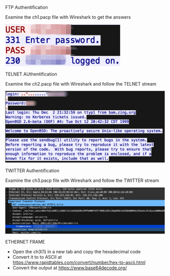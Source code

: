 FTP Authentification

Examine the ch1.pacp file with Wireshark to get the answers

![FTP Authentification](FTP.JPEG)

TELNET AUthentification

Examine the ch2.pacp file with Wireshark and follow the TELNET stream

![TELNET Authentification](TELNET.JPEG)

TWITTER Authentification

Examine the ch3.pacp file with Wireshark and follow the TWITTER stream

![TWITTER Authentification](TWITTER.JPEG)

ETHERNET FRAME 

- Open the ch3(1) in a new tab and copy the hexadecimal code
- Convert it to to ASCII at https://www.rapidtables.com/convert/number/hex-to-ascii.html
- Convert the output at https://www.base64decode.org/
